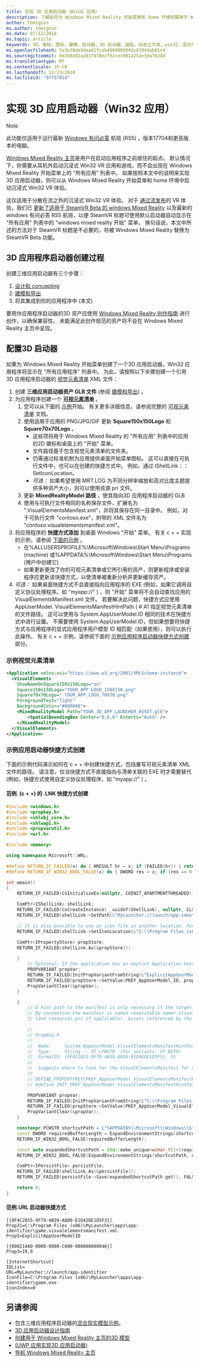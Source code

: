 ```yaml
---
title: 实现 3D 应用启动器（Win32 应用）
description: 了解如何为 Windows Mixed Reality 开始菜单和 home 环境创建用于 Win32 VR 应用和游戏的3D 应用启动器和徽标。
author: thmignon
ms.author: thmignon
ms.date: 07/12/2018
ms.topic: article
keywords: 3D，徽标，图标，建模，启动器，3D 启动器，磁贴，动态立方体，win32，混合现实耳机，windows mixed reality 耳机，虚拟现实耳机，清单
ms.openlocfilehash: 5a3e38de54aad1fceb4804003043c87dddab61c4
ms.sourcegitcommit: 8d3b84d2aa01f078ecf92cec001a252e3ea7b24d
ms.translationtype: MT
ms.contentlocale: zh-CN
ms.lasthandoff: 12/23/2020
ms.locfileid: "97757814"
---
```

# <a name="implement-3d-app-launchers-win32-apps"></a>实现 3D 应用启动器（Win32 应用）

> [!NOTE]
> 此功能仅适用于运行最新 [Windows 有问必答](https://insider.windows.com) 航班 (RS5) ，版本17704和更高版本的电脑。

[Windows Mixed Reality 主页](../discover/navigating-the-windows-mixed-reality-home.md)是用户在启动应用程序之前居住的起点。 默认情况下，你需要从耳机外启动沉浸式 Win32 VR 应用和游戏，而不会出现在 Windows Mixed Reality 开始菜单上的 "所有应用" 列表中。 如果按照本文中的说明来实现3D 应用启动器，则可以从 Windows Mixed Reality 开始菜单和 home 环境中启动沉浸式 Win32 VR 体验。

这仅适用于分散在流之外的沉浸式 Win32 VR 体验。 对于 [通过流发布](../develop/porting-apps/updating-your-steamvr-application-for-windows-mixed-reality.md)的 VR 体验，我们已 [更新了适用于 SteamVR Beta 的 windows Mixed Reality](https://steamcommunity.com/games/719950/announcements/detail/1687045485866139800) 以及最新的 windows 有问必答 RS5 航班，以便 SteamVR 标题可使用默认启动器自动显示在 "所有应用" 列表中的 "windows mixed reality 开始" 菜单。 换句话说，本文中所述的方法对于 SteamVR 标题是不必要的，将被 Windows Mixed Reality 替换为 SteamVR Beta 功能。

## <a name="3d-app-launcher-creation-process"></a>3D 应用程序启动器创建过程

创建三维应用启动器有三个步骤：
1. [设计和 concepting](3d-app-launcher-design-guidance.md)
2. [建模和导出](creating-3d-models-for-use-in-the-windows-mixed-reality-home.md)
3. 将其集成到你的应用程序中 (本文) 

要用作应用程序启动器的3D 资产应使用 [Windows Mixed Reality 创作指南](creating-3d-models-for-use-in-the-windows-mixed-reality-home.md) 进行创作，以确保兼容性。 未能满足此创作规范的资产将不会在 Windows Mixed Reality 主页中呈现。

## <a name="configuring-the-3d-launcher"></a>配置3D 启动器

如果为 Windows Mixed Reality 开始菜单创建了一个3D 应用启动器，Win32 应用程序将显示在 "所有应用程序" 列表中。 为此，请按照以下步骤创建一个引用3D 应用程序启动器的 [视觉元素清单](https://msdn.microsoft.com/library/windows/apps/dn393983.aspx) XML 文件：

1. 创建 **三维应用启动器资产 GLB 文件** (参阅 [建模和导出](creating-3d-models-for-use-in-the-windows-mixed-reality-home.md)) 。
2. 为应用程序创建一个 **[可视元素清单](https://msdn.microsoft.com/library/windows/apps/dn393983.aspx)** 。
    1. 您可以从下面的 [示例](#sample-visual-elements-manifest)开始。  有关更多详细信息，请参阅完整的 [可视元素清单](https://msdn.microsoft.com/library/windows/apps/dn393983.aspx) 文档。
    2. 使用适用于应用的 PNG/JPG/GIF 更新 **Square150x150Logo** 和 **Square70x70Logo** 。
        * 这些项将用于 Windows Mixed Reality 的 "所有应用" 列表中的应用的2D 徽标和桌面上的 "开始" 菜单。
        * 文件路径基于包含视觉元素清单的文件夹。
        * 仍需通过标准机制为应用提供桌面开始菜单图标。 这可以直接在可执行文件中，也可以在创建的快捷方式中。 例如，通过 IShellLink：： SetIconLocation。
        * *可选：* 如果希望使用 MRT.LOG 为不同分辨率缩放和高对比度主题提供多种资产大小，则可以使用资源 pri 文件。
    3. 更新 **MixedRealityModel 路径** ，使其指向3D 应用程序启动器的 GLB
    4. 使用与可执行文件相同的名称保存文件，扩展名为 ".VisualElementsManifest.xml"，并将其保存在同一目录中。 例如，对于可执行文件 "contoso.exe"，附带的 XML 文件名为 "contoso.visualelementsmanifest.xml"。
3. 将应用程序的 **快捷方式添加** 到桌面 Windows "开始" 菜单。 有关 c + + 实现的示例，请参阅 [下面的示例](#sample-app-launcher-shortcut-creation) 。 
    * 在%ALLUSERSPROFILE%\Microsoft\Windows\Start Menu\Programs (machine) 或%APPDATA%\Microsoft\Windows\Start Menu\Programs (用户中创建它) 
    * 如果更新更改了你的可视元素清单或它所引用的资产，则更新程序或安装程序应更新该快捷方式，以使清单被重新分析并更新缓存资产。
4. *可选：* 如果桌面快捷方式不会直接指向应用程序的 EXE (例如，如果它调用自定义协议处理程序，如 "myapp://" ) ，则 "开始" 菜单将不会自动查找应用的 VisualElementsManifest.xml 文件。 若要解决此问题，快捷方式应使用 AppUserModel. VisualElementsManifestHintPath ( # A1 指定视觉元素清单的文件路径。 这可以使用与 System.AppUserModel.ID 相同的技术在快捷方式中进行设置。 不需要使用 System.AppUserModel.ID，但如果想要将快捷方式与应用程序的显式应用程序用户模型 ID 相匹配（如果使用），则可以执行此操作。  有关 c + + 示例，请参阅下面的 [示例应用程序启动器快捷方式创建](#sample-app-launcher-shortcut-creation) 部分。

### <a name="sample-visual-elements-manifest"></a>示例视觉元素清单

```xml
<Application xmlns:xsi="https://www.w3.org/2001/XMLSchema-instance">
  <VisualElements
    ShowNameOnSquare150x150Logo="on"
    Square150x150Logo="YOUR_APP_LOGO_150X150.png"
    Square70x70Logo=" YOUR_APP_LOGO_70X70.png"
    ForegroundText="light"
    BackgroundColor="#000000">
    <MixedRealityModel Path="YOUR_3D_APP_LAUNCHER_ASSET.glb">
        <SpatialBoundingBox Center="0,0,0" Extents="Auto" />
    </MixedRealityModel>
  </VisualElements>
</Application>
```

### <a name="sample-app-launcher-shortcut-creation"></a>示例应用启动器快捷方式创建

下面的示例代码演示如何在 c + + 中创建快捷方式，包括重写可视元素清单 XML 文件的路径。 请注意，仅当快捷方式不直接指向与清单关联的 EXE 时才需要替代 (例如，快捷方式使用自定义协议处理程序，如 "myapp://" ) 。

#### <a name="sample-lnk-shortcut-creation-c"></a>范例. (c + +) 的 .LNK 快捷方式创建

```cpp
#include <windows.h>
#include <propkey.h>
#include <shlobj_core.h>
#include <shlwapi.h>
#include <propvarutil.h>
#include <wrl.h>

#include <memory>

using namespace Microsoft::WRL;

#define RETURN_IF_FAILED(x) do { HRESULT hr = x; if (FAILED(hr)) { return hr; } } while(0)
#define RETURN_IF_WIN32_BOOL_FALSE(x) do { DWORD res = x; if (res == 0) { return HRESULT_FROM_WIN32(GetLastError()); } } while(0)

int wmain()
{
    RETURN_IF_FAILED(CoInitializeEx(nullptr, COINIT_APARTMENTTHREADED));

    ComPtr<IShellLink> shellLink;
    RETURN_IF_FAILED(CoCreateInstance(__uuidof(ShellLink), nullptr, CLSCTX_INPROC_SERVER, IID_PPV_ARGS(&shellLink)));
    RETURN_IF_FAILED(shellLink->SetPath(L"MyLauncher://launch/app-identifier"));

    // It is also possible to use an icon file in another location. For example, "C:\Program Files (x86)\MyLauncher\assets\app-identifier.ico".
    RETURN_IF_FAILED(shellLink->SetIconLocation(L"C:\\Program Files (x86)\\MyLauncher\\apps\\app-identifier\\game.exe", 0 /*iIcon*/));

    ComPtr<IPropertyStore> propStore;
    RETURN_IF_FAILED(shellLink.As(&propStore));

    {
        // Optional: If the application has an explict Application User Model ID, then you should usually specify it in the shortcut.
        PROPVARIANT propVar;
        RETURN_IF_FAILED(InitPropVariantFromString(L"ExplicitAppUserModelID", &propVar));
        RETURN_IF_FAILED(propStore->SetValue(PKEY_AppUserModel_ID, propVar));
        PropVariantClear(&propVar);
    }

    {
        // A hint path to the manifest is only necessary if the target path of the shortcut is not a file path to the executable.
        // By convention the manifest is named <executable name>.VisualElementsManifest.xml and is in the same folder as the executable
        // (and resources.pri if applicable). Assets referenced by the manifest are relative to the folder containing the manifest.

        //
        // PropKey.h
        //
        //  Name:     System.AppUserModel.VisualElementsManifestHintPath -- PKEY_AppUserModel_VisualElementsManifestHintPath
        //  Type:     String -- VT_LPWSTR  (For variants: VT_BSTR)
        //  FormatID: {9F4C2855-9F79-4B39-A8D0-E1D42DE1D5F3}, 31
        //  
        //  Suggests where to look for the VisualElementsManifest for a Win32 app
        //
        // DEFINE_PROPERTYKEY(PKEY_AppUserModel_VisualElementsManifestHintPath, 0x9F4C2855, 0x9F79, 0x4B39, 0xA8, 0xD0, 0xE1, 0xD4, 0x2D, 0xE1, 0xD5, 0xF3, 31);
        // #define INIT_PKEY_AppUserModel_VisualElementsManifestHintPath { { 0x9F4C2855, 0x9F79, 0x4B39, 0xA8, 0xD0, 0xE1, 0xD4, 0x2D, 0xE1, 0xD5, 0xF3 }, 31 }

        PROPVARIANT propVar;
        RETURN_IF_FAILED(InitPropVariantFromString(L"C:\\Program Files (x86)\\MyLauncher\\apps\\app-identifier\\game.visualelementsmanifest.xml", &propVar));
        RETURN_IF_FAILED(propStore->SetValue(PKEY_AppUserModel_VisualElementsManifestHintPath, propVar));
        PropVariantClear(&propVar);
    }

    constexpr PCWSTR shortcutPath = L"%APPDATA%\\Microsoft\\Windows\\Start Menu\\Programs\\game.lnk";
    const DWORD requiredBufferLength = ExpandEnvironmentStrings(shortcutPath, nullptr, 0);
    RETURN_IF_WIN32_BOOL_FALSE(requiredBufferLength);

    const auto expandedShortcutPath = std::make_unique<wchar_t[]>(requiredBufferLength);
    RETURN_IF_WIN32_BOOL_FALSE(ExpandEnvironmentStrings(shortcutPath, expandedShortcutPath.get(), requiredBufferLength));

    ComPtr<IPersistFile> persistFile;
    RETURN_IF_FAILED(shellLink.As(&persistFile));
    RETURN_IF_FAILED(persistFile->Save(expandedShortcutPath.get(), FALSE));

    return 0;
}
```

#### <a name="sample-url-launcher-shortcut"></a>范例.URL 启动器快捷方式 

```
[{9F4C2855-9F79-4B39-A8D0-E1D42DE1D5F3}]
Prop31=C:\Program Files (x86)\MyLauncher\apps\app-identifier\game.visualelementsmanifest.xml
Prop5=ExplicitAppUserModelID

[{000214A0-0000-0000-C000-000000000046}]
Prop3=19,0

[InternetShortcut]
IDList=
URL=MyLauncher://launch/app-identifier
IconFile=C:\Program Files (x86)\MyLauncher\apps\app-identifier\game.exe
IconIndex=0
```

## <a name="see-also"></a>另请参阅

* 包含三维应用程序启动器的[混合现实模型示例](https://github.com/Microsoft/Windows-universal-samples/tree/master/Samples/MixedRealityModel)。
* [3D 应用启动器设计指南](3d-app-launcher-design-guidance.md)
* [创建用于 Windows Mixed Reality 主页的3D 模型](creating-3d-models-for-use-in-the-windows-mixed-reality-home.md)
* [ (UWP 应用实现3D 应用启动器) ](implementing-3d-app-launchers.md)
* [导航 Windows Mixed Reality 主页](../discover/navigating-the-windows-mixed-reality-home.md)
